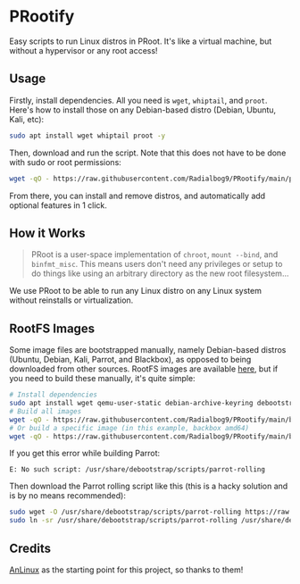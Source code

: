 # PRootify
Easy scripts to run Linux distros in PRoot. It's like a virtual machine, but without a hypervisor or any root access!

## Usage
Firstly, install dependencies. All you need is `wget`, `whiptail`, and `proot`. Here's how to install those on any Debian-based distro (Debian, Ubuntu, Kali, etc):
```bash
sudo apt install wget whiptail proot -y
```
Then, download and run the script. Note that this does not have to be done with sudo or root permissions:
```bash
wget -qO - https://raw.githubusercontent.com/Radialbog9/PRootify/main/prootify.sh | bash
```
From there, you can install and remove distros, and automatically add optional features in 1 click.

## How it Works
> PRoot is a user-space implementation of `chroot`, `mount --bind`, and `binfmt_misc`. This means users don't need any privileges or setup to do things like using an arbitrary directory as the new root filesystem...

We use PRoot to be able to run any Linux distro on any Linux system without reinstalls or virtualization.

## RootFS Images
Some image files are bootstrapped manually, namely Debian-based distros (Ubuntu, Debian, Kali, Parrot, and Blackbox), as opposed to being downloaded from other sources.
RootFS images are available [here](https://files.rb9.xyz/prootify/rootfs/), but if you need to build these manually, it's quite simple:
```bash
# Install dependencies
sudo apt install wget qemu-user-static debian-archive-keyring debootstrap
# Build all images
wget -qO - https://raw.githubusercontent.com/Radialbog9/PRootify/main/bootstrap-images.sh | sudo bash
# Or build a specific image (in this example, backbox amd64)
wget -qO - https://raw.githubusercontent.com/Radialbog9/PRootify/main/bootstrap-scripts/backbox.sh | sudo bash -s -- amd64 backbox-amd64
```

If you get this error while building Parrot:
```
E: No such script: /usr/share/debootstrap/scripts/parrot-rolling
```
Then download the Parrot rolling script like this (this is a hacky solution and is by no means recommended):
```bash
sudo wget -O /usr/share/debootstrap/scripts/parrot-rolling https://raw.githubusercontent.com/ParrotSec/debootstrap/master/scripts/parrot-rolling
sudo ln -sr /usr/share/debootstrap/scripts/parrot-rolling /usr/share/debootstrap/scripts/rolling
```

## Credits
[AnLinux](https://github.com/EXALAB/AnLinux-App/) as the starting point for this project, so thanks to them!